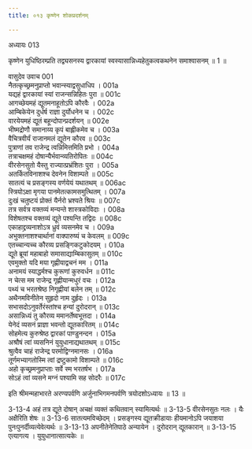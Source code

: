 ```yaml
---
title: ०१३ कृष्णेन शोकप्रदर्शनम्

---
```

अध्यायः 013

कृष्णेन युधिष्ठिरम्प्रति तद्व्यसनस्य द्वारकायां स्वस्यासान्निध्यहेतुकत्वकथनेन समाश्वासनम् ॥ 1 ॥

वासुदेव उवाच 	001  
नैतत्कृच्छ्रमनुप्राप्तो भवान्स्याद्वसुधाधिप ।	001a  
यद्यहं द्वारकायां स्यां राजन्सन्निहितः पुरा ॥	001c  
आगच्छेयमहं द्यूतमनाहूतोऽपि कौरवैः ।	002a  
आम्बिकेयेन दुर्धर्ष राज्ञा दुर्योधनेन च ।	002c  
वारयेयमहं द्यूतं बहून्दोपान्प्रदर्शयन् ॥	002e  
भीष्मद्रोणौ समानाय्य कृपं बाह्लीकमेव च ।	003a  
वैचित्रवीर्यं राजानमलं द्यूतेन कौरव ॥	003c  
पुत्राणां तव राजेन्द्र त्वन्निमित्तमिति प्रभो ।	004a  
तत्राचक्षमहं दोषान्यैर्भवान्व्यतिरोपितः ॥	004c  
वीरसेनसुतो यैस्तु राज्यात्प्रभ्रंशितः पुरा ।	005a  
अतर्कितविनाशश्च देवनेन विशाम्पते ॥	005c  
सातत्यं च प्रसङ्गस्य वर्णयेयं यथातथम् ॥	006ac  
स्त्रियोऽक्षा मृगया पानमेतत्कामसमुत्थितम् ।	007a  
दुःखं चतुष्टयं प्रोक्तं यैर्नरो भ्रश्यते श्रियः ॥	007c  
तत्र सर्वत्र वक्तव्यं मन्यन्ते शास्त्रकोविदाः ।	008a  
विशेषतश्च वक्तव्यं द्यूते पश्यन्ति तद्विदः ॥	008c  
एकाहाद्द्रव्यनाशोऽत्र ध्रुवं व्यसनमेव च ।	009a  
अभुक्तनाशश्चार्थानां वाक्पारुष्यं च केवलम् ॥	009c  
एतच्चान्यच्च कौरव्य प्रसङ्गिकटुकोदयम् ।	010a  
द्यूते ब्रूयां महाबाहो समासाद्याम्बिकासुतम् ॥	010c  
एवमुक्तो यदि मया गृह्णीयाद्वचनं मम ।	011a  
अनामयं स्याद्धर्मश्च कुरूणां कुरुवर्धन ॥	011c  
न चेत्स मम राजेन्द्र गृह्णीयान्मधुरं वचः ।	012a  
पथ्यं च भरतश्रेष्ठ निगृह्णीयां बलेन तम् ॥	012c  
अथैनमविनीतेन सुहृदो नाम दुर्हृदः ।	013a  
सभासदोऽनुवर्तेरंस्तांश्च हन्यां दुरोदरान् ॥	013c  
असान्निध्यं तु कौरव्य ममानर्तेष्वभूत्तदा ।	014a  
येनेदं व्यसनं प्राज्ञा भवन्तो द्यूतकारितम् ॥	014c  
सोहमेत्य कुरुश्रेष्ठ द्वारकां पाण्डुनन्दन ।	015a  
अश्रौषं त्वां व्यसनिनं युयुधानाद्यथातथम् ॥	015c  
श्रुत्वैव चाहं राजेन्द्र परमोद्विग्नमानसः ।	016a  
तूर्णमभ्यागतोस्मि त्वां द्रष्टुकामो विशाम्पते ॥	016c  
अहो कृच्छ्रमनुप्राप्ताः सर्वे स्म भरतर्षभ ।	017a  
सोऽहं त्वां व्यसने मग्नं पश्यामि सह सोदरैः ॥	017c  

इति श्रीमन्महाभारते अरण्यपर्वणि अर्जुनाभिगमनपर्वणि त्रयोदशोऽध्यायः ॥ 13 ॥

3-13-4 अहं तत्र द्यूते दोषान् अचक्षं व्यक्तं कथितवान् स्यामित्यर्थः ॥ 3-13-5 वीरसेनसुतः नलः । यैः अक्षैरिति शेषः ॥ 3-13-6 सातत्यमविच्छेदम् । प्रसङ्गस्य द्यूतक्रीडायाः हीयमानोऽपि जयाशया पुनःपुनर्दीव्यत्येवेत्यर्थः ॥ 3-13-13 अपनीतेनेतिपाठे अन्यायेन । दुरोदरान् द्यूतकारान् ॥ 3-13-15 एत्यागत्य । युयुधानात्सात्यकेः ॥